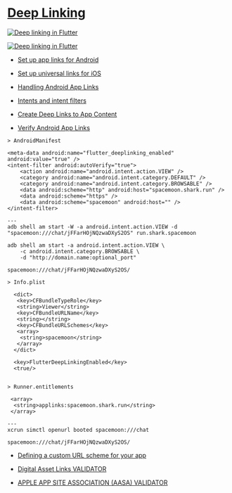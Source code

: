 # [Deep Linking](https://docs.flutter.dev/ui/navigation/deep-linking)

[![Deep linking in Flutter](https://i.ytimg.com/vi_webp/KNAb2XL7k2g/sddefault.webp)](https://www.youtube.com/watch?v=KNAb2XL7k2g)

[![Deep linking in Flutter](https://i.ytimg.com/vi_webp/6RxuDcs6jVw/sddefault.webp)](https://www.youtube.com/watch?v=6RxuDcs6jVw)

* [Set up app links for Android](https://docs.flutter.dev/cookbook/navigation/set-up-app-links)

* [Set up universal links for iOS](https://docs.flutter.dev/cookbook/navigation/set-up-universal-links)

* [Handling Android App Links](https://developer.android.com/training/app-links)

* [Intents and intent filters](https://developer.android.com/guide/components/intents-filters)

* [Create Deep Links to App Content](https://developer.android.com/training/app-links/deep-linking)

* [Verify Android App Links](https://developer.android.com/training/app-links/verify-android-applinks)

```android
> AndroidManifest

<meta-data android:name="flutter_deeplinking_enabled" android:value="true" />
<intent-filter android:autoVerify="true">
    <action android:name="android.intent.action.VIEW" />
    <category android:name="android.intent.category.DEFAULT" />
    <category android:name="android.intent.category.BROWSABLE" />
    <data android:scheme="http" android:host="spacemoon.shark.run" />
    <data android:scheme="https" />
    <data android:scheme="spacemoon" android:host="" />
</intent-filter>

---
adb shell am start -W -a android.intent.action.VIEW -d "spacemoon:///chat/jFFarHOjNQzwaDXyS2OS" run.shark.spacemoon

adb shell am start -a android.intent.action.VIEW \
    -c android.intent.category.BROWSABLE \
    -d "http://domain.name:optional_port"

spacemoon:///chat/jFFarHOjNQzwaDXyS2OS/
```

```ios
> Info.plist

  <dict>
   <key>CFBundleTypeRole</key>
   <string>Viewer</string>
   <key>CFBundleURLName</key>
   <string></string>
   <key>CFBundleURLSchemes</key>
   <array>
    <string>spacemoon</string>
   </array>
  </dict>

  <key>FlutterDeepLinkingEnabled</key>
  <true/>


> Runner.entitlements

 <array>
  <string>applinks:spacemoon.shark.run</string>
 </array>

---
xcrun simctl openurl booted spacemoon:///chat

spacemoon:///chat/jFFarHOjNQzwaDXyS2OS/
```

* [Defining a custom URL scheme for your app](https://developer.apple.com/documentation/xcode/defining-a-custom-url-scheme-for-your-app)

* [Digital Asset Links VALIDATOR](https://developers.google.com/digital-asset-links/tools/generator)
* [APPLE APP SITE ASSOCIATION (AASA) VALIDATOR](https://branch.io/resources/aasa-validator/)

